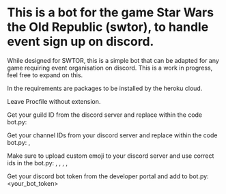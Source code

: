 # This is a bot for the game Star Wars the Old Republic (swtor), to handle event sign up on discord.
While designed for SWTOR, this is a simple bot that can be adapted for any game requiring event organisation on discord.
This is a work in progress, feel free to expand on this.

In the requirements are packages to be installed by the heroku cloud.

Leave Procfile without extension.

Get your guild ID from the discord server and replace within the code bot.py: <discord-server-id>
  
Get your channel IDs from your discord server and replace within the code bot.py: <signupchannel-id>, <botchannel-id>
  
Make sure to upload custom emoji to your discord server and use correct ids in the bot.py: <emoji-tank-id>, <emoji-heal-id>, <emoji-dd-id>, <emoji-decline-id>, <emoji-decline-name>
  
Get your discord bot token from the developer portal and add to bot.py: <your_bot_token>
